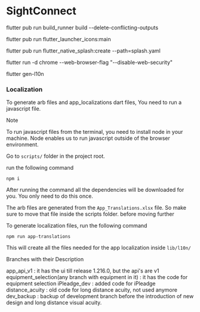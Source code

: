 # SightConnect

flutter pub run build_runner build --delete-conflicting-outputs

flutter pub run flutter_launcher_icons:main

flutter pub run flutter_native_splash:create --path=splash.yaml

flutter run -d chrome --web-browser-flag "--disable-web-security"

flutter gen-l10n

### Localization

To generate arb files and app_localizations dart files, You need to run a javascript file.

> [!NOTE]
> To run javascript files from the terminal, you need to install node in your machine. Node enables us to run javascript outside of the browser environment.

Go to `scripts/` folder in the project root.

run the following command

```shell
npm i
```

After running the command all the dependencies will be downloaded for you. You only need to do this once.

The arb files are generated from the `App_Translations.xlsx` file. So make sure to move that file inside the scripts folder. before moving further

To generate localization files, run the following command

```shell
npm run app-translations
```

This will create all the files needed for the app localization inside `lib/l10n/`


Branches with their Description

app_api_v1 : it has the ui till release 1.216.0, but the api's are v1
equipment_selection(any branch with equipment in it) : it has the code for equipment selection
iPleadge_dev : added code for iPleadge
distance_acuity : old code for long distance acuity, not used anymore
dev_backup : backup of development branch before the introduction of new design and long distance visual acuity.



             